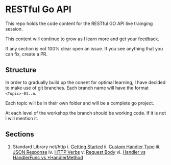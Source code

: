 # RESTful Go API
This repo holds the code content for the RESTful GO API live trainging session.

This content will continue to grow as I learn more and get your feedback.

If any section is not 100% clear open an issue. If you see anything that you can fix, create a PR.

## Structure
In order to gradually build up the conent for optimal learning, I have decided to make use of git branches. Each branch name will have the format `<Topic>-01..n`.

Each topic will be in their own folder and will be a complete go project.

At each level of the workshop the branch should be working code. If it is not I will mention it.

## Sections

1. Standard Library net/http
    i. [Getting Started](https://github.com/moficodes/restful-go-api/tree/standard-library-net-http-01/api-with-net-http)
    ii. [Custom Handler Type](https://github.com/moficodes/restful-go-api/tree/standard-library-net-http-02/api-with-net-http)
    iii. [JSON Response](https://github.com/moficodes/restful-go-api/tree/standard-library-net-http-03/api-with-net-http)
    iv. [HTTP Verbs](https://github.com/moficodes/restful-go-api/tree/standard-library-net-http-04/api-with-net-http)
    v. [Request Body](https://github.com/moficodes/restful-go-api/tree/standard-library-net-http-05/api-with-net-http)
    vi. [Handler vs HandlerFunc vs *HandlerMethod](https://github.com/moficodes/restful-go-api/tree/standard-library-net-http-06/api-with-net-http)